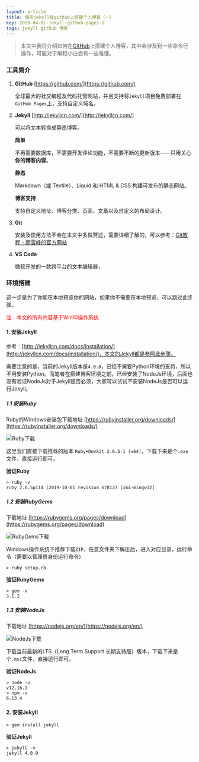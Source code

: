 ```yaml
---
layout: article
title: 使用jekyll在github上搭建个人博客（一）
key: 2020-04-01-jekyll-github-pages-1
tags: jekyll github 博客
---
```


> 本文中我将介绍如何在[GitHub](https://github.com/)上搭建个人博客，其中会涉及到一些命令行操作，可能对于编程小白会有一些难懂。

### 工具简介

1. **GitHub** [https://github.com/](https://github.com/)

    全球最大的社交编程及代码托管网站，并且支持将`Jekyll`项目免费部署在`GitHub Pages`上，支持自定义域名。

2. **Jekyll** [http://jekyllcn.com/](http://jekyllcn.com/)

    可以将文本转换成静态博客。

    **简单**

    不再需要数据库，不需要开发评论功能，不需要不断的更新版本——只用关心**你的博客内容**。

    **静态**

    Markdown（或 Textile）、Liquid 和 HTML & CSS 构建可发布的静态网站。

    **博客支持**

    支持自定义地址、博客分类、页面、文章以及自定义的布局设计。

3. **Git**

    安装及使用方法不会在本文中多做赘述，需要详细了解的，可以参考：[Git教程 - 廖雪峰的官方网站](https://www.liaoxuefeng.com/wiki/896043488029600)

4. **VS Code**

    微软开发的一款跨平台的文本编辑器，

### 环境搭建

这一步是为了你能在本地预览你的网站，如果你不需要在本地预览，可以跳过此步骤。

<span><font color="red">注：本文的所有内容基于Win10操作系统</font></span>

#### 1. 安装Jekyll

参考：[http://jekyllcn.com/docs/installation/](http://jekyllcn.com/docs/installation/)，本文的Jekyll都是参照此步骤。

需要注意的是，当前的Jekyll版本是`4.0.0`，已经不需要Python环境的支持，所以不用安装Python。而笔者在搭建博客环境之前，已经安装了NodeJs环境，后面也没有验证NodeJs对于Jekyll是否必须，大家可以试试不安装NodeJs是否可以运行Jekyll。

##### 1.1 安装Ruby

Ruby的Windows安装包下载地址 [https://rubyinstaller.org/downloads/](https://rubyinstaller.org/downloads/)

![Ruby下载](https://blog-yyao-online.oss-cn-hangzhou.aliyuncs.com/2020-04-01-jekyll-github-pages-1/Ruby%E4%B8%8B%E8%BD%BD.jpg)

这里我们直接下载推荐的版本 `Ruby+Devkit 2.6.5-1 (x64)`，下载下来是个`.exe`文件，直接运行即可。
        
**验证Ruby**

```shell
> ruby -v
ruby 2.6.5p114 (2019-10-01 revision 67812) [x64-mingw32]
```

##### 1.2 安装RubyGems

下载地址 [https://rubygems.org/pages/download](https://rubygems.org/pages/download)

![RubyGems下载](https://blog-yyao-online.oss-cn-hangzhou.aliyuncs.com/2020-04-01-jekyll-github-pages-1/RubyGems%E4%B8%8B%E8%BD%BD.jpg)

Windows操作系统下推荐下载`ZIP`，任意文件夹下解压后，进入对应目录，运行命令（需要以管理员身份运行命令）

```shell
> ruby setup.rb
```

**验证RubyGems**

```shell
> gem -v
3.1.2
```

##### 1.3 安装NodeJs

下载地址 [https://nodejs.org/en/](https://nodejs.org/en/)

![NodeJs下载](https://blog-yyao-online.oss-cn-hangzhou.aliyuncs.com/2020-04-01-jekyll-github-pages-1/NodeJs%E4%B8%8B%E8%BD%BD.jpg)

下载当前最新的LTS（Long Term Support 长期支持版）版本，下载下来是个`.msi`文件，直接运行即可。

**验证NodeJs**
```shell
> node -v
v12.16.1
> npm -v
6.13.4
```

#### 2. 安装Jekyll

```shell
> gem install jekyll
```

**验证Jekyll**

```shell
> jekyll -v
jekyll 4.0.0
```
